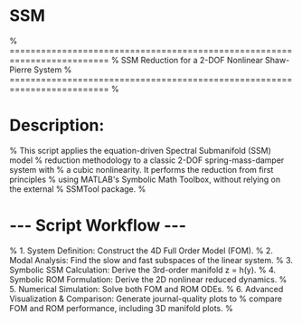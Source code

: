 # SSM

% =========================================================================
% SSM Reduction for a 2-DOF Nonlinear Shaw-Pierre System
% =========================================================================
%
# Description:
% This script applies the equation-driven Spectral Submanifold (SSM) model 
% reduction methodology to a classic 2-DOF spring-mass-damper system with 
% a cubic nonlinearity. It performs the reduction from first principles
% using MATLAB's Symbolic Math Toolbox, without relying on the external
% SSMTool package.
%
# --- Script Workflow ---
% 1. System Definition: Construct the 4D Full Order Model (FOM).
% 2. Modal Analysis: Find the slow and fast subspaces of the linear system.
% 3. Symbolic SSM Calculation: Derive the 3rd-order manifold z = h(y).
% 4. Symbolic ROM Formulation: Derive the 2D nonlinear reduced dynamics.
% 5. Numerical Simulation: Solve both FOM and ROM ODEs.
% 6. Advanced Visualization & Comparison: Generate journal-quality plots to
%    compare FOM and ROM performance, including 3D manifold plots.
%
